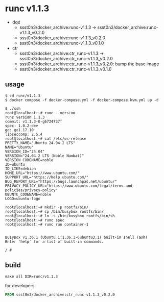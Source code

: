 # runc v1.1.3

* dqd
    * ssst0n3/docker_archive:runc-v1.1.3 -> ssst0n3/docker_archive:runc-v1.1.3_v0.2.0
    * ssst0n3/docker_archive:runc-v1.1.3_v0.2.0
    * ssst0n3/docker_archive:runc-v1.1.3_v0.1.0
* ctr
    * ssst0n3/docker_archive:ctr_runc-v1.1.3 -> ssst0n3/docker_archive:ctr_runc-v1.1.3_v0.2.0
    * ssst0n3/docker_archive:ctr_runc-v1.1.3_v0.2.0: bump the base image
    * ssst0n3/docker_archive:ctr_runc-v1.1.3_v0.1.0

## usage

```shell
$ cd runc/v1.1.3
$ docker compose -f docker-compose.yml -f docker-compose.kvm.yml up -d
```

```shell
$ ./ssh
root@localhost:~# runc --version
runc version 1.1.3
commit: v1.1.3-0-g6724737f
spec: 1.0.2-dev
go: go1.17.10
libseccomp: 2.5.4
root@localhost:~# cat /etc/os-release 
PRETTY_NAME="Ubuntu 24.04.2 LTS"
NAME="Ubuntu"
VERSION_ID="24.04"
VERSION="24.04.2 LTS (Noble Numbat)"
VERSION_CODENAME=noble
ID=ubuntu
ID_LIKE=debian
HOME_URL="https://www.ubuntu.com/"
SUPPORT_URL="https://help.ubuntu.com/"
BUG_REPORT_URL="https://bugs.launchpad.net/ubuntu/"
PRIVACY_POLICY_URL="https://www.ubuntu.com/legal/terms-and-policies/privacy-policy"
UBUNTU_CODENAME=noble
LOGO=ubuntu-logo
```

```shell
root@localhost:~# mkdir -p rootfs/bin/
root@localhost:~# cp /bin/busybox rootfs/bin/
root@localhost:~# ln -s /bin/busybox rootfs/bin/sh
root@localhost:~# runc spec
root@localhost:~# runc run container-1


BusyBox v1.36.1 (Ubuntu 1:1.36.1-6ubuntu3.1) built-in shell (ash)
Enter 'help' for a list of built-in commands.

/ # 
```

## build

```shell
make all DIR=runc/v1.1.3
```

for developers:

```dockerfile
FROM ssst0n3/docker_archive:ctr_runc-v1.1.3_v0.2.0
```
